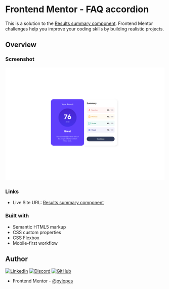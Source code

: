 # Frontend Mentor - FAQ accordion

This is a solution to the [Results summary component](https://www.frontendmentor.io/challenges/results-summary-component-CE_K6s0maV). Frontend Mentor challenges help you improve your coding skills by building realistic projects.

## Overview

### Screenshot

![](./screenshot.PNG)

### Links

- Live Site URL: [Results summary component](https://pylopes.github.io/results-summary-component/)

### Built with

- Semantic HTML5 markup
- CSS custom properties
- CSS Flexbox
- Mobile-first workflow

## Author

[![LinkedIn](https://img.shields.io/badge/LinkedIn-0077B5?style=for-the-badge&logo=linkedin&logoColor=white)](https://www.linkedin.com/in/pylopes/)
[![Discord](https://img.shields.io/badge/Discord-7289DA?style=for-the-badge&logo=discord&logoColor=white)](https://discord.com/channels/@pylopes/)
[![GitHub](https://img.shields.io/badge/GitHub-100000?style=for-the-badge&logo=github&logoColor=white)](https://github.com/pylopes)

- Frontend Mentor - [@pylopes](https://www.frontendmentor.io/profile/pylopes)
